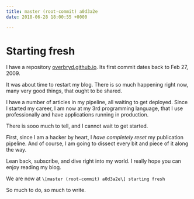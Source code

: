```yaml
---
title: master (root-commit) a0d3a2e
date: 2018-06-28 18:00:55 +0000

---
```

# Starting fresh

I have a repository
[overbryd.github.io](https://github.com/Overbryd/overbryd.github.io). Its first
commit dates back to Feb 27, 2009.

It was about time to restart my blog. There is so much happening right now,
many very good things, that ought to be shared.

I have a number of articles in my pipeline, all waiting to get deployed. Since I started my career, I am now at my 3rd programming language, that I use professionally and have applications running in production.

There is sooo much to tell, and I cannot wait to get started.

First, since I am a hacker by heart, I _have completely reset_ my publication pipeline. And of course, I am going to dissect every bit and piece of it along the way.

Lean back, subscribe, and dive right into my world. I really hope you can enjoy reading my blog.

We are now at `\[master (root-commit) a0d3a2e\] starting fresh`

So much to do, so much to write.